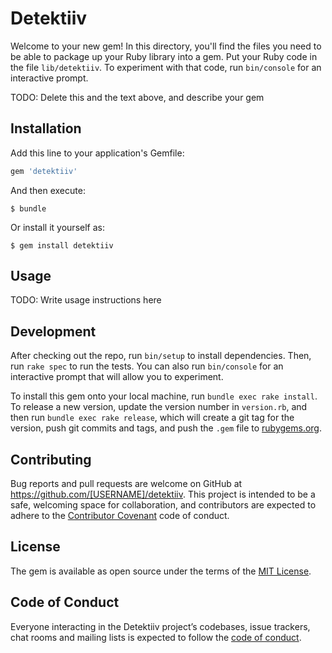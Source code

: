 # Detektiiv

Welcome to your new gem! In this directory, you'll find the files you need to be able to package up your Ruby library into a gem. Put your Ruby code in the file `lib/detektiiv`. To experiment with that code, run `bin/console` for an interactive prompt.

TODO: Delete this and the text above, and describe your gem

## Installation

Add this line to your application's Gemfile:

```ruby
gem 'detektiiv'
```

And then execute:

    $ bundle

Or install it yourself as:

    $ gem install detektiiv

## Usage

TODO: Write usage instructions here

## Development

After checking out the repo, run `bin/setup` to install dependencies. Then, run `rake spec` to run the tests. You can also run `bin/console` for an interactive prompt that will allow you to experiment.

To install this gem onto your local machine, run `bundle exec rake install`. To release a new version, update the version number in `version.rb`, and then run `bundle exec rake release`, which will create a git tag for the version, push git commits and tags, and push the `.gem` file to [rubygems.org](https://rubygems.org).

## Contributing

Bug reports and pull requests are welcome on GitHub at https://github.com/[USERNAME]/detektiiv. This project is intended to be a safe, welcoming space for collaboration, and contributors are expected to adhere to the [Contributor Covenant](http://contributor-covenant.org) code of conduct.

## License

The gem is available as open source under the terms of the [MIT License](https://opensource.org/licenses/MIT).

## Code of Conduct

Everyone interacting in the Detektiiv project’s codebases, issue trackers, chat rooms and mailing lists is expected to follow the [code of conduct](https://github.com/[USERNAME]/detektiiv/blob/master/CODE_OF_CONDUCT.md).
